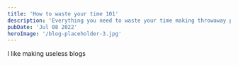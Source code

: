 ```yaml
---
title: 'How to waste your time 101'
description: 'Everything you need to waste your time making throwaway projects'
pubDate: 'Jul 08 2022'
heroImage: '/blog-placeholder-3.jpg'
---
```


I like making useless blogs

